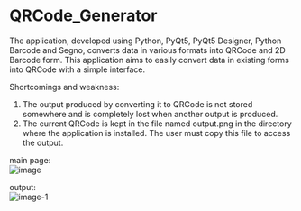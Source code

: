 # QRCode_Generator
The application, developed using Python, PyQt5, PyQt5 Designer, Python Barcode and Segno, converts data in various formats into QRCode and 2D Barcode form. This application aims to easily convert data in existing forms into QRCode with a simple interface.

Shortcomings and weakness:
1. The output produced by converting it to QRCode is not stored somewhere and is completely lost when another output is produced.
2. The current QRCode is kept in the file named output.png in the directory where the application is installed. The user must copy this file to access the output.

main page:  
![image](https://github.com/hnfkptn/QRCode_Generator/assets/129584767/d8668264-4301-453f-ac9a-de54c0cf8ed5)

output:  
![image-1](https://github.com/hnfkptn/QRCode_Generator/assets/129584767/463b5b1c-a6ac-494a-ba21-c96c3dd8281f)
